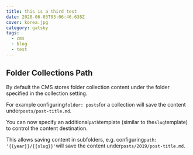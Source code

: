 ```yaml
---
title: this is a third test
date: 2020-06-03T03:06:46.638Z
cover: korea.jpg
category: gatsby
tags:
  - cms
  - blog
  - test
---
```

<!--StartFragment-->

## Folder Collections Path

By default the CMS stores folder collection content under the folder specified in the collection setting.

For example configuring`folder: posts`for a collection will save the content under`posts/post-title.md`.

You can now specify an additional`path`template (similar to the`slug`template) to control the content destination.

This allows saving content in subfolders, e.g. configuring`path: '{{year}}/{{slug}}'`will save the content under`posts/2019/post-title.md`.

<!--EndFragment-->